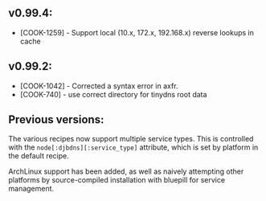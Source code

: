 ## v0.99.4:

* [COOK-1259] - Support local (10.x, 172.x, 192.168.x) reverse lookups
  in cache

## v0.99.2:

* [COOK-1042] - Corrected a syntax error in axfr.
* [COOK-740] - use correct directory for tinydns root data

## Previous versions:

The various recipes now support multiple service types. This is controlled with the `node[:djbdns][:service_type]` attribute, which is set by platform in the default recipe.

ArchLinux support has been added, as well as naively attempting other platforms by source-compiled installation with bluepill for service management.
